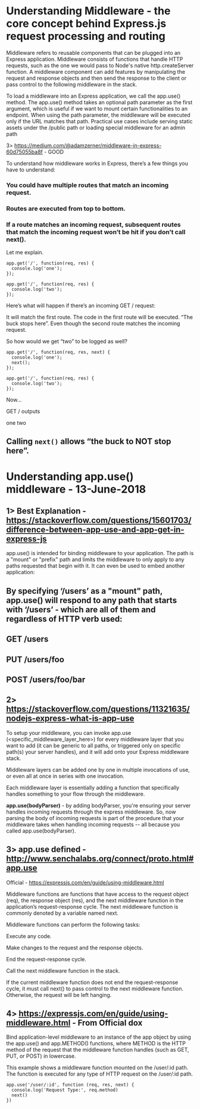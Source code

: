 #  Understanding Middleware  - the core concept behind Express.js request processing and routing

Middleware refers to reusable components that can be plugged into an Express application. Middleware consists of functions that handle HTTP requests, such as the one we would pass to Node's native http.createServer function. A middleware component can add features by manipulating the request and response objects and then send the response to the client or pass control to the following middleware in
the stack.

To load a middleware into an Express application, we call the app.use() method. The app.use() method takes an optional path parameter as the first argument, which is useful if we want to mount certain functionalities to an endpoint. When using the path parameter, the middleware will be executed only if the URL matches that path. Practical use cases include serving static assets under the /public path or loading special middleware for an admin path

3> https://medium.com/@adamzerner/middleware-in-express-60d75055ba8f  -  GOOD

To understand how middleware works in Express, there’s a few things you have to understand:

### You could have multiple routes that match an incoming request.

### Routes are executed from top to bottom.

### If a route matches an incoming request, subsequent routes that match the incoming request won’t be hit if you don’t call next().

Let me explain.

```
app.get('/', function(req, res) {
  console.log('one');
});

app.get('/', function(req, res) {
  console.log('two');
});
```

Here’s what will happen if there’s an incoming GET / request:

It will match the first route. The code in the first route will be executed. “The buck stops here”. Even though the second route matches the incoming request.

So how would we get “two” to be logged as well?

```
app.get('/', function(req, res, next) {
  console.log('one');
  next();
});

app.get('/', function(req, res) {
  console.log('two');
});
```

Now…

GET /
outputs

one
two

## Calling ``next()`` allows “the buck to NOT stop here”.

# Understanding app.use() middleware - 13-June-2018

## 1> Best Explanation - https://stackoverflow.com/questions/15601703/difference-between-app-use-and-app-get-in-express-js

app.use() is intended for binding middleware to your application. The path is a "mount" or "prefix" path and limits the middleware to only apply to any paths requested that begin with it. It can even be used to embed another application:

## By specifying ‘/users’ as a "mount" path, app.use() will respond to any path that starts with ‘/users’  -  which are all of them and regardless of HTTP verb used:

## GET /users
## PUT /users/foo
## POST /users/foo/bar

## 2> https://stackoverflow.com/questions/11321635/nodejs-express-what-is-app-use

To setup your middleware, you can invoke app.use (<specific_middleware_layer_here>) for every middleware layer that you want to add (it can be generic to all paths, or triggered only on specific path(s) your server handles), and it will add onto your Express middleware stack.

Middleware layers can be added one by one in multiple invocations of use, or even all at once in series with one invocation.

Each middleware layer is essentially adding a function that specifically handles something to your flow through the middleware.

**app.use(bodyParser)**  -  by adding bodyParser, you're ensuring your server handles incoming requests through the express middleware. So, now parsing the body of incoming requests is part of the procedure that your middleware takes when handling incoming requests -- all because you called app.use(bodyParser).

## 3> app.use defined - http://www.senchalabs.org/connect/proto.html#app.use

Official - https://expressjs.com/en/guide/using-middleware.html

Middleware functions are functions that have access to the request object (req), the response object (res), and the next middleware function in the application’s request-response cycle. The next middleware function is commonly denoted by a variable named next.

Middleware functions can perform the following tasks:

Execute any code.

Make changes to the request and the response objects.

End the request-response cycle.

Call the next middleware function in the stack.

If the current middleware function does not end the request-response cycle, it must call next() to pass control to the next middleware function. Otherwise, the request will be left hanging.

## 4> https://expressjs.com/en/guide/using-middleware.html - From Official dox

Bind application-level middleware to an instance of the app object by using the app.use() and app.METHOD() functions, where METHOD is the HTTP method of the request that the middleware function handles (such as GET, PUT, or POST) in lowercase.

This example shows a middleware function mounted on the /user/:id path. The function is executed for any type of HTTP request on the /user/:id path.

```
app.use('/user/:id', function (req, res, next) {
  console.log('Request Type:', req.method)
  next()
})
```